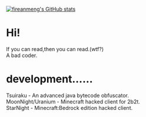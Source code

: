 [![fireanmeng's GitHub stats](https://github-readme-stats.vercel.app/api?username=fireanmeng)](https://github.com/anuraghazra/github-readme-stats)
# Hi!

If you can read,then you can read.(wtf?)     
A bad coder. 
# development……    
Tsuiraku - An advanced java bytecode obfuscator.  
MoonNight/Uranium - Minecraft hacked client for 2b2t.  
StarNight - Minecraft:Bedrock edition hacked client.
